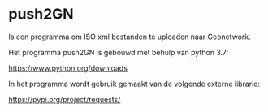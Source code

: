 # push2GN
Is een programma om ISO xml bestanden te uploaden naar Geonetwork.

Het programma push2GN is gebouwd met behulp van python 3.7:

https://www.python.org/downloads

In het programma wordt gebruik gemaakt van de volgende externe librarie:

https://pypi.org/project/requests/
